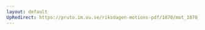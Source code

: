 ```yaml
---
layout: default
UpRedirect: https://pruto.im.uu.se/riksdagen-motions-pdf/1870/mot_1870__ak__212/mot_1870__ak__212-001.pdf
---
```

